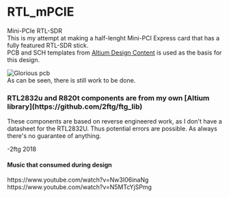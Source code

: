 # RTL_mPCIE  
Mini-PCIe RTL-SDR  
This is my attempt at making a half-lenght Mini-PCI Express card that has a fully featured RTL-SDR stick.  
PCB and SCH templates from [Altium Design Content](https://designcontent.live.altium.com/#TemplateDesignDetail/PDE-0001-00003) is used as the basis for this design.  

![Glorious pcb](https://i.imgur.com/pHXGQ7i.png)  
As can be seen, there is still work to be done. 



<h3> RTL2832u and R820t components are from my own [Altium library](https://github.com/2ftg/ftg_lib) </h3>  
These components are based on reverse engineered work, as I don't have a datasheet for the RTL2832U.  
Thus potential errors are possible.  
As always there's no guarantee of anything. 
  
-2ftg 2018  

<h4>Music that consumed during design</h4>
https://www.youtube.com/watch?v=Nw3I06inaNg  
https://www.youtube.com/watch?v=N5MTcYjSPmg  
